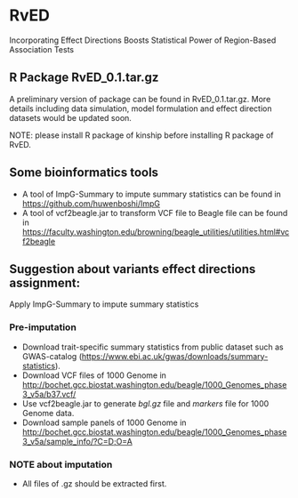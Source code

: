 # RvED
Incorporating Effect Directions Boosts Statistical Power  of Region-Based Association Tests

## R Package RvED_0.1.tar.gz
A preliminary version of package can be found in RvED_0.1.tar.gz. More details including data simulation, model formulation and effect direction datasets would be updated soon. 

NOTE: please install R package of kinship before installing R package of RvED.

## Some bioinformatics tools 
- A tool of ImpG-Summary to impute summary statistics can be found in https://github.com/huwenboshi/ImpG
- A tool of vcf2beagle.jar to transform VCF file to Beagle file can be found in  https://faculty.washington.edu/browning/beagle_utilities/utilities.html#vcf2beagle

## Suggestion about variants effect directions assignment:
Apply ImpG-Summary to impute summary statistics
### Pre-imputation 
- Download trait-specific summary statistics from public dataset such as GWAS-catalog (https://www.ebi.ac.uk/gwas/downloads/summary-statistics).
- Download VCF files of 1000 Genome in http://bochet.gcc.biostat.washington.edu/beagle/1000_Genomes_phase3_v5a/b37.vcf/
- Use vcf2beagle.jar to generate *bgl.gz* file and *markers* file for 1000 Genome data.
- Download sample panels of 1000 Genome in http://bochet.gcc.biostat.washington.edu/beagle/1000_Genomes_phase3_v5a/sample_info/?C=D;O=A
### NOTE about imputation
- All files of .gz should be extracted first.

